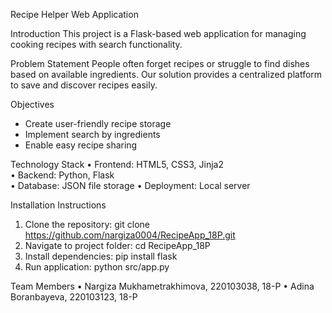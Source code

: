 Recipe Helper Web Application

Introduction
This project is a Flask-based web application for managing cooking recipes with search functionality.

Problem Statement
People often forget recipes or struggle to find dishes based on available ingredients. Our solution provides a centralized platform to save and discover recipes easily.

Objectives
- Create user-friendly recipe storage
- Implement search by ingredients
- Enable easy recipe sharing

Technology Stack
• Frontend: HTML5, CSS3, Jinja2  
• Backend: Python, Flask  
• Database: JSON file storage
• Deployment: Local server

Installation Instructions
1. Clone the repository:
git clone https://github.com/nargiza0004/RecipeApp_18P.git
2. Navigate to project folder:
cd RecipeApp_18P
3. Install dependencies:
pip install flask
4. Run application:
python src/app.py

Team Members
• Nargiza Mukhametrakhimova, 220103038, 18-P
• Adina Boranbayeva, 220103123, 18-P
